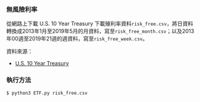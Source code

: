 ### 無風險利率
從網路上下載 U.S. 10 Year Treasury 下載殖利率資料`risk_free.csv`，將日資料轉換成2013年1月至2019年5月的月資料，寫至`risk_free_month.csv`；以及2013年00週至2019年21週的週資料，寫至`risk_free_week.csv`。

資料來源：
- [U.S. 10 Year Treasury](https://www.cnbc.com/quotes/?symbol=US10Y)

### 執行方法
```
$ python3 ETF.py risk_free.csv
```
